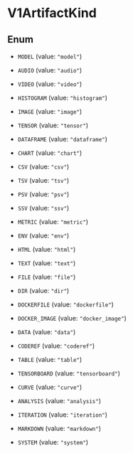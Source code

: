 

# V1ArtifactKind

## Enum


* `MODEL` (value: `"model"`)

* `AUDIO` (value: `"audio"`)

* `VIDEO` (value: `"video"`)

* `HISTOGRAM` (value: `"histogram"`)

* `IMAGE` (value: `"image"`)

* `TENSOR` (value: `"tensor"`)

* `DATAFRAME` (value: `"dataframe"`)

* `CHART` (value: `"chart"`)

* `CSV` (value: `"csv"`)

* `TSV` (value: `"tsv"`)

* `PSV` (value: `"psv"`)

* `SSV` (value: `"ssv"`)

* `METRIC` (value: `"metric"`)

* `ENV` (value: `"env"`)

* `HTML` (value: `"html"`)

* `TEXT` (value: `"text"`)

* `FILE` (value: `"file"`)

* `DIR` (value: `"dir"`)

* `DOCKERFILE` (value: `"dockerfile"`)

* `DOCKER_IMAGE` (value: `"docker_image"`)

* `DATA` (value: `"data"`)

* `CODEREF` (value: `"coderef"`)

* `TABLE` (value: `"table"`)

* `TENSORBOARD` (value: `"tensorboard"`)

* `CURVE` (value: `"curve"`)

* `ANALYSIS` (value: `"analysis"`)

* `ITERATION` (value: `"iteration"`)

* `MARKDOWN` (value: `"markdown"`)

* `SYSTEM` (value: `"system"`)



